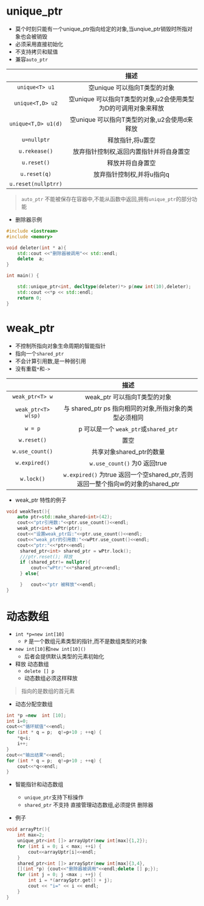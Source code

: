 
# unique_ptr

- 莫个时刻只能有一个unique_ptr指向给定的对象,当unqiue_ptr销毁时所指对象也会被销毁
- 必须采用直接初始化
- 不支持拷贝和赋值
- 兼容`auto_ptr`

|                     |                              描述                              |
|:-------------------:|:--------------------------------------------------------------:|
|   `unique<T> u1`    |                  空unique 可以指向T类型的对象                  |
|  `unique<T,D> u2`   | 空unique 可以指向T类型的对象,u2会使用类型为D的可调用对象来释放 |
| `unique<T,D> u1(d)` |          空unique 可以指向T类型的对象,u2会使用d来释放          |
|     `u=nullptr`     |                        释放指针,将u置空                        |
|    `u.rekease()`    |            放弃指针控制权,返回内置指针并将自身置空             |
|     `u.reset()`     |                        释放并将自身置空                        |
|    `u.reset(q)`     |                   放弃指针控制权,并将u指向q                    |
| `u.reset(nullptrr)` |                                                                |

> `auto_ptr` 不能被保存在容器中,不能从函数中返回,拥有`unique_ptr`的部分功能

- 删除器示例

```c++
#include <iostream>
#include <memory>

void deleter(int * a){
    std::cout <<"删除器被调用"<< std::endl;
    delete  a;
}

int main() {

    std::unique_ptr<int, decltype(deleter)*> p(new int(10),deleter);
    std::cout <<*p << std::endl;
    return 0;
}
```

# weak_ptr

- 不控制所指向对象生命周期的智能指针
- 指向一个`shared_ptr`
- 不会计算引用数,是一种弱引用
- 没有重载`*`和`->`

|                     |                          描述                          |
|:-------------------:|:------------------------------------------------------:|
|   `weak_ptr<T> w`   |              weak_ptr 可以指向T类型的对象              |
| `weak_ptr<T> w(sp)` | 与 shared_ptr ps 指向相同的对象,所指对象的类型必须相同 |
|       `w = p`       |         p 可以是一个 `weak_ptr`或`shared_ptr`          |
|       `w.reset()`       |         置空         |
|       `w.use_count()`       |         共享对象shared_ptr的数量        |
|       `w.expired()`       |         `w.use_count()` 为0 返回true        |
|       `w.lock()`       |         `w.expired()` 为true 返回一个空shared_ptr,否则返回一整个指向w的对象的shared_ptr        |

- weak_ptr 特性的例子

```c++
void weakTest(){
    auto ptr=std::make_shared<int>(42);
    cout<<"ptr引用数:"<<ptr.use_count()<<endl;
    weak_ptr<int> wPtr(ptr);
    cout<<"设置weak_ptr后:"<<ptr.use_count()<<endl;
    cout<<"weak_ptr的引用数:"<<wPtr.use_count()<<endl;
    cout<<"ptr:"<<*ptr<<endl;
     shared_ptr<int> shared_ptr = wPtr.lock();
     ///ptr.reset(); 释放
     if (shared_ptr!= nullptr){
         cout<<"wPtr:"<<*shared_ptr<<endl;
     } else{

     }   cout<<"ptr 被释放"<<endl;
}
```

# 动态数组

- `int *p=new int[10]`
  - `P` 是一个数组元素类型的指针,而不是数组类型的对象
- `new int[10]`和`new int[10]()`
  - 后者会提供默认类型的元素初始化
- 释放 动态数组
  - `delete [] p`
  - 动态数组必须这样释放

> 指向的是数组的首元素

- 动态分配空数组

```c++
int *p =new  int [10];
int i=0;
cout<<"循环赋值"<<endl;
for (int * q = p;  q!=p+10 ; ++q) {
    *q=i;
    i++;
}
cout<<"输出结果"<<endl;
for (int * q = p;  q!=p+10 ; ++q) {
    cout<<*q<<endl;
}
```

- 智能指针和动态数组
  - `unique_ptr`支持下标操作
  - `shared_ptr` 不支持 直接管理动态数组,必须提供 删除器

- 例子

```C++
void arrayPtr(){
    int max=2;
    unique_ptr<int []> arrayUptr(new int[max]{1,2});
    for (int i = 0; i < max; ++i) {
        cout<<arrayUptr[i]<<endl;
    }
    shared_ptr<int []> arraySptr(new int[max]{3,4},
    [](int *p) {cout<<"删除器被调用"<<endl;delete [] p;});
    for (int j = 0; j <max ; ++j) {
        int i = *(arraySptr.get() + j);
        cout << "i=" << i << endl;
    }
}
```
